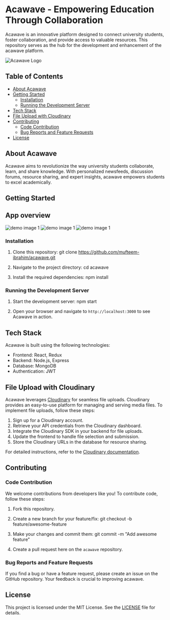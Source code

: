 # Acawave - Empowering Education Through Collaboration

 Acawave is an innovative platform designed to connect university students, foster collaboration, and provide access to valuable resources. This repository serves as the hub for the development and enhancement of the acawave platform.

![Acawave Logo](/assets/logo.png)

## Table of Contents

- [About Acawave](#about-connectix)
- [Getting Started](#getting-started)
  - [Installation](#installation)
  - [Running the Development Server](#running-the-development-server)
- [Tech Stack](#tech-stack)
- [File Upload with Cloudinary](#file-upload-with-cloudinary)
- [Contributing](#contributing)
  - [Code Contribution](#code-contribution)
  - [Bug Reports and Feature Requests](#bug-reports-and-feature-requests)
- [License](#license)

## About Acawave

Acawave aims to revolutionize the way university students collaborate, learn, and share knowledge. With personalized newsfeeds, discussion forums, resource sharing, and expert insights, acawave empowers students to excel academically.

## Getting Started
## App overview
![demo image 1](./imgs/mobile.gif)
![demo image 1](./imgs/mobile(1).gif)
![demo image 1](./imgs/mobile(2).gif)
### Installation

1. Clone this repository:
git clone https://github.com/mufteem-ibrahim/acawave.git

2. Navigate to the project directory:
cd acawave

3. Install the required dependencies:
npm install

### Running the Development Server

1. Start the development server:
npm start

2. Open your browser and navigate to `http://localhost:3000` to see Acawave in action.

## Tech Stack

Acawave is built using the following technologies:

- Frontend: React, Redux
- Backend: Node.js, Express
- Database: MongoDB
- Authentication: JWT

## File Upload with Cloudinary

Acawave leverages [Cloudinary](https://cloudinary.com/) for seamless file uploads. Cloudinary provides an easy-to-use platform for managing and serving media files. To implement file uploads, follow these steps:

1. Sign up for a Cloudinary account.
2. Retrieve your API credentials from the Cloudinary dashboard.
3. Integrate the Cloudinary SDK in your backend for file uploads.
4. Update the frontend to handle file selection and submission.
5. Store the Cloudinary URLs in the database for resource sharing.

For detailed instructions, refer to the [Cloudinary documentation](https://cloudinary.com/documentation).

## Contributing

### Code Contribution

We welcome contributions from developers like you! To contribute code, follow these steps:

1. Fork this repository.

2. Create a new branch for your feature/fix:
git checkout -b feature/awesome-feature

3. Make your changes and commit them:
git commit -m "Add awesome feature"

5. Create a pull request here on the `acawave` repository.

### Bug Reports and Feature Requests

If you find a bug or have a feature request, please create an issue on the GitHub repository. Your feedback is crucial to improving acawave.

## License

This project is licensed under the MIT License. See the [LICENSE](/LICENSE) file for details.

